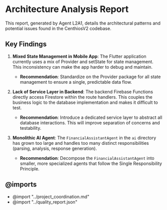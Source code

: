 # Architecture Analysis Report

This report, generated by Agent L2A1, details the architectural patterns and potential issues found in the CenthiosV2 codebase.

## Key Findings

1.  **Mixed State Management in Mobile App**: The Flutter application currently uses a mix of Provider and setState for state management. This inconsistency can make the app harder to debug and maintain.
    -   **Recommendation**: Standardize on the Provider package for all state management to ensure a single, predictable data flow.

2.  **Lack of Service Layer in Backend**: The backend Firebase Functions directly access Firestore within the route handlers. This couples the business logic to the database implementation and makes it difficult to test.
    -   **Recommendation**: Introduce a dedicated service layer to abstract all database interactions. This will improve separation of concerns and testability.

3.  **Monolithic AI Agent**: The `FinancialAssistantAgent` in the `ai` directory has grown too large and handles too many distinct responsibilities (parsing, analysis, response generation).
    -   **Recommendation**: Decompose the `FinancialAssistantAgent` into smaller, more specialized agents that follow the Single Responsibility Principle.

## @imports

-   @import "../project_coordination.md"
-   @import "../quality_report.json" 